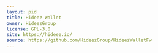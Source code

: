 ```yaml
---
layout: pid
title: Hideez Wallet
owner: HideezGroup
license: GPL-3.0
site: https://hideez.io/
source: https://github.com/HideezGroup/HideezWalletFw
---
```

